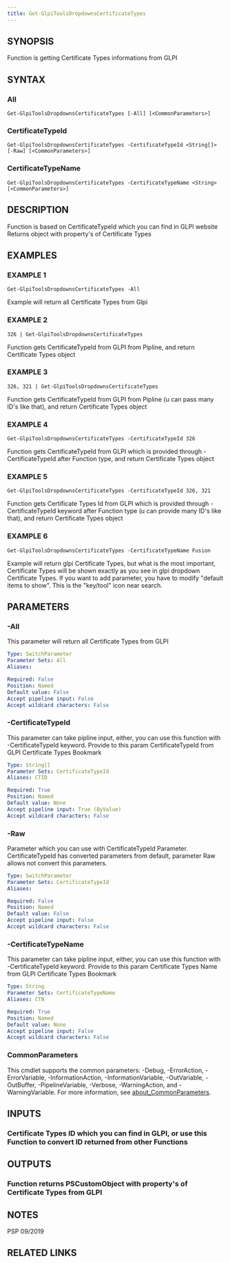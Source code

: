 ```yaml
---
title: Get-GlpiToolsDropdownsCertificateTypes
---
```


## SYNOPSIS
Function is getting Certificate Types informations from GLPI

## SYNTAX

### All
```
Get-GlpiToolsDropdownsCertificateTypes [-All] [<CommonParameters>]
```

### CertificateTypeId
```
Get-GlpiToolsDropdownsCertificateTypes -CertificateTypeId <String[]> [-Raw] [<CommonParameters>]
```

### CertificateTypeName
```
Get-GlpiToolsDropdownsCertificateTypes -CertificateTypeName <String> [<CommonParameters>]
```

## DESCRIPTION
Function is based on CertificateTypeId which you can find in GLPI website
Returns object with property's of Certificate Types

## EXAMPLES

### EXAMPLE 1
```
Get-GlpiToolsDropdownsCertificateTypes -All
```

Example will return all Certificate Types from Glpi

### EXAMPLE 2
```
326 | Get-GlpiToolsDropdownsCertificateTypes
```

Function gets CertificateTypeId from GLPI from Pipline, and return Certificate Types object

### EXAMPLE 3
```
326, 321 | Get-GlpiToolsDropdownsCertificateTypes
```

Function gets CertificateTypeId from GLPI from Pipline (u can pass many ID's like that), and return Certificate Types object

### EXAMPLE 4
```
Get-GlpiToolsDropdownsCertificateTypes -CertificateTypeId 326
```

Function gets CertificateTypeId from GLPI which is provided through -CertificateTypeId after Function type, and return Certificate Types object

### EXAMPLE 5
```
Get-GlpiToolsDropdownsCertificateTypes -CertificateTypeId 326, 321
```

Function gets Certificate Types Id from GLPI which is provided through -CertificateTypeId keyword after Function type (u can provide many ID's like that), and return Certificate Types object

### EXAMPLE 6
```
Get-GlpiToolsDropdownsCertificateTypes -CertificateTypeName Fusion
```

Example will return glpi Certificate Types, but what is the most important, Certificate Types will be shown exactly as you see in glpi dropdown Certificate Types.
If you want to add parameter, you have to modify "default items to show".
This is the "key/tool" icon near search.

## PARAMETERS

### -All
This parameter will return all Certificate Types from GLPI

```yaml
Type: SwitchParameter
Parameter Sets: All
Aliases:

Required: False
Position: Named
Default value: False
Accept pipeline input: False
Accept wildcard characters: False
```

### -CertificateTypeId
This parameter can take pipline input, either, you can use this function with -CertificateTypeId keyword.
Provide to this param CertificateTypeId from GLPI Certificate Types Bookmark

```yaml
Type: String[]
Parameter Sets: CertificateTypeId
Aliases: CTID

Required: True
Position: Named
Default value: None
Accept pipeline input: True (ByValue)
Accept wildcard characters: False
```

### -Raw
Parameter which you can use with CertificateTypeId Parameter.
CertificateTypeId has converted parameters from default, parameter Raw allows not convert this parameters.

```yaml
Type: SwitchParameter
Parameter Sets: CertificateTypeId
Aliases:

Required: False
Position: Named
Default value: False
Accept pipeline input: False
Accept wildcard characters: False
```

### -CertificateTypeName
This parameter can take pipline input, either, you can use this function with -CertificateTypeId keyword.
Provide to this param Certificate Types Name from GLPI Certificate Types Bookmark

```yaml
Type: String
Parameter Sets: CertificateTypeName
Aliases: CTN

Required: True
Position: Named
Default value: None
Accept pipeline input: False
Accept wildcard characters: False
```

### CommonParameters
This cmdlet supports the common parameters: -Debug, -ErrorAction, -ErrorVariable, -InformationAction, -InformationVariable, -OutVariable, -OutBuffer, -PipelineVariable, -Verbose, -WarningAction, and -WarningVariable. For more information, see [about_CommonParameters](http://go.microsoft.com/fwlink/?LinkID=113216).

## INPUTS

### Certificate Types ID which you can find in GLPI, or use this Function to convert ID returned from other Functions
## OUTPUTS

### Function returns PSCustomObject with property's of Certificate Types from GLPI
## NOTES
PSP 09/2019

## RELATED LINKS
